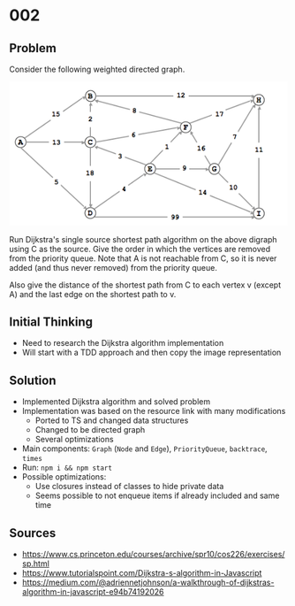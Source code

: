 # 002

## Problem

Consider the following weighted directed graph.

![Shortest Path](./shortest-path.png)

Run Dijkstra's single source shortest path algorithm on the above digraph using
C as the source. Give the order in which the vertices are removed from the
priority queue. Note that A is not reachable from C, so it is never added (and
thus never removed) from the priority queue.

Also give the distance of the shortest path from C to each vertex v (except A)
and the last edge on the shortest path to v.

## Initial Thinking

- Need to research the Dijkstra algorithm implementation
- Will start with a TDD approach and then copy the image representation

## Solution

- Implemented Dijkstra algorithm and solved problem
- Implementation was based on the resource link with many modifications
    - Ported to TS and changed data structures
    - Changed to be directed graph
    - Several optimizations
- Main components: `Graph` (`Node` and `Edge`), `PriorityQueue`, `backtrace`, `times`
- Run: `npm i && npm start`
- Possible optimizations:
    - Use closures instead of classes to hide private data
    - Seems possible to not enqueue items if already included and same time

## Sources

- https://www.cs.princeton.edu/courses/archive/spr10/cos226/exercises/sp.html
- https://www.tutorialspoint.com/Dijkstra-s-algorithm-in-Javascript
- https://medium.com/@adriennetjohnson/a-walkthrough-of-dijkstras-algorithm-in-javascript-e94b74192026
